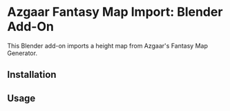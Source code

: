 # Azgaar Fantasy Map Import: Blender Add-On

This Blender add-on imports a height map from Azgaar's Fantasy Map Generator.

## Installation

## Usage
